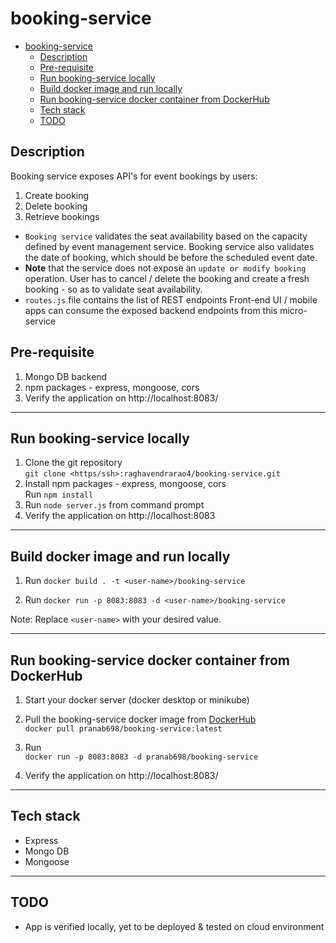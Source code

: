 # booking-service

- [booking-service](#booking-service)
  - [Description](#description)
  - [Pre-requisite](#pre-requisite)
  - [Run booking-service locally](#run-booking-service-locally)
  - [Build docker image and run locally](#build-docker-image-and-run-locally)
  - [Run booking-service docker container from DockerHub](#run-booking-service-docker-container-from-dockerhub)
  - [Tech stack](#tech-stack)
  - [TODO](#todo)
## Description

Booking service exposes API's for event bookings by users:

1. Create booking
2. Delete booking
3. Retrieve bookings

- `Booking service` validates the seat availability based on the capacity defined by event management service.
Booking service also validates the date of booking, which should be before the scheduled event date.
- **Note** that the service does not expose an `update or modify booking` operation.
User has to cancel / delete the booking and create a fresh booking - so as to validate seat availability.
- `routes.js` file contains the list of REST endpoints
Front-end UI / mobile apps can consume the exposed backend endpoints from this micro-service

## Pre-requisite

1. Mongo DB backend
2. npm packages - express, mongoose, cors
3. Verify the application on http://localhost:8083/

---

## Run booking-service locally

1. Clone the git repository \
`git clone <https/ssh>:raghavendrarao4/booking-service.git`
2. Install npm packages - express, mongoose, cors \
Run `npm install`
3. Run `node server.js` from command prompt
4. Verify the application on http://localhost:8083

---

## Build docker image and run locally

1. Run `docker build . -t <user-name>/booking-service`

2. Run `docker run -p 8083:8083 -d <user-name>/booking-service`

Note: Replace `<user-name>` with your desired value.

---

## Run booking-service docker container from DockerHub

1. Start your docker server (docker desktop or minikube)
2. Pull the booking-service docker image from [DockerHub](https://hub.docker.com/repository/docker/pranab698/booking-service/tags?page=1&ordering=last_updated) \
`docker pull pranab698/booking-service:latest`

2. Run \
`docker run -p 8083:8083 -d pranab698/booking-service`

3. Verify the application on http://localhost:8083/

---

## Tech stack

- Express
- Mongo DB
- Mongoose

---

## TODO

- App is verified locally, yet to be deployed & tested on cloud environment
